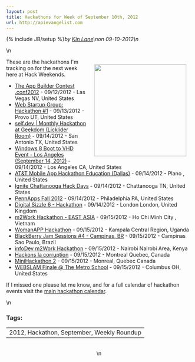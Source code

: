 ```yaml
---
layout: post
title: Hackathons for Week of September 10th, 2012
url: http://apievangelist.com
---
```

{% include JB/setup %}<i><span class="small">by</span> <a href="https://plus.google.com/106460238807821851374" rel="author">Kin Lane</a>\n<span class="small">on</span> <span class="post-date">09-10-2012</span>\n</i><p></p>\n<p><img style="padding: 15px;" src="http://kinlane-productions.s3.amazonaws.com/api-evangelist-site/blog/Hackathon-Tag-Cloud-2.png" alt="" width="250" align="right" /></p>
<p>These are the hackathons I'm tracking on for the next week here at Hack Weekends.</p>
<ul class="mainlist">
<li><a href="http://splunkhackathon-srch.eventbrite.com/">The App Builder Contest .conf2012</a>&nbsp;- 09/12/2012 - Las Vegas NV, United States</li>
<li><a href="http://wsghack1-srch.eventbrite.com/">Web Startup Group: Hackathon #1</a>&nbsp;- 09/13/2012 - Provo UT, United States</li>
<li><a href="http://selfdev-srch.eventbrite.com/">self.dev | Monthly Hackathon at Geekdom (Licklider Room)</a>&nbsp;- 09/14/2012 - San Antonio TX, United States</li>
<li><a href="http://hwlaxboot2vhd1-srch.eventbrite.com/">Windows 8 Boot to VHD Event - Los Angeles (September 14, 2012)</a>&nbsp;- 09/14/2012 - Los Angeles CA, United States</li>
<li><a href="http://mobileappdfwedu-srch.eventbrite.com/">AT&amp;T Mobile App Hackathon Education (Dallas)</a>&nbsp;- 09/14/2012 - Plano , United States</li>
<li><a href="http://hackanooga-2012-srch.eventbrite.com/">Ignite Chattanooga Hack Days</a>&nbsp;- 09/14/2012 - Chattanooga TN, United States</li>
<li><a href="http://pennapps12f-srch.eventbrite.com/">PennApps Fall 2012</a>&nbsp;- 09/14/2012 - Philadelphia PA, United States</li>
<li><a href="http://sizzle6hackathon-srch.eventbrite.com/">Digital Sizzle 6 - Hackathon</a>&nbsp;- 09/14/2012 - London London, United Kingdom</li>
<li><a href="http://m2workhackathon.org/">m2Work Hackathon - EAST ASIA</a>&nbsp;- 09/15/2012 - Ho Chi Minh City , Vietnam</li>
<li><a href="http://womanapphackathon-srch.eventbrite.com/">WomanAPP Hackathon</a>&nbsp;- 09/15/2012 - Kampala Central Region, Uganda</li>
<li><a href="http://bbjamsessions4-srch.eventbrite.com/">BlackBerry Jam Sessions #4 - Campinas, BR</a>&nbsp;- 09/15/2012 - Campinas Sao Paulo, Brazil</li>
<li><a href="http://m2workhackathon-ea-srch.eventbrite.com/">infoDev m2Work Hackathon</a>&nbsp;- 09/15/2012 - Nairobi Nairobi Area, Kenya</li>
<li><a href="http://qchackonscorruption-srch.eventbrite.com/">Hackons la corruption</a>&nbsp;- 09/15/2012 - Montreal Quebec, Canada</li>
<li><a href="http://minihack2-srch.eventbrite.com/">MiniHackathon 2</a>&nbsp;- 09/15/2012 - Monreal, Quebec Canada</li>
<li><a href="http://webslam-srch.eventbrite.com/">WEBSLAM Finale @ The Metro School</a>&nbsp;- 09/15/2012 - Columbus OH, United States</li>
</ul>
<p>If I missed one please let me know, and for a full calendar of hackathon events visit the <a title="Hackathon Calendar" href="/">main hackathon calendar</a>.</p>\n<h3>Tags:</h3><center><table cellpadding="5" cellspacing="5" width="90%" border="0"><tr><td>2012, Hackathon, September, Weekly Roundup</td></tr></table><br />\n